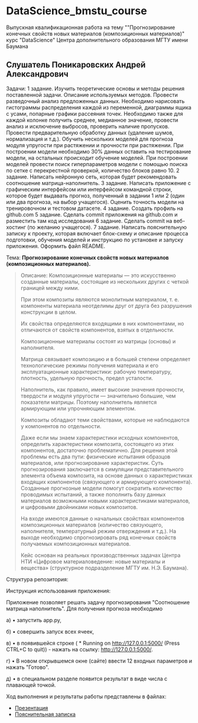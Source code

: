 # DataScience_bmstu_course
Выпускная квалификационная работа на тему ""Прогнозирование конечных свойств новых материалов (композиционных материалов)" курс "DataScience" Центра дополнительного образования МГТУ имени Баумана
## Слушатель Поникаровских Андрей Александрович
Задачи:
1 задание. Изучить теоретические основы и методы решения поставленной задачи. Описание используемых методов. Провести разведочный анализ предложенных данных. Необходимо нарисовать гистограммы распределения каждой из переменной, диаграммы ящика с усами, попарные графики рассеяния точек. Необходимо также для каждой колонке получить среднее, медианное значение, провести анализ и исключение выбросов, проверить наличие пропусков. Провести предварительную обработку данных (удаление шумов, нормализация и т.д.). Обучить нескольких моделей для прогноза модуля упругости при растяжении и прочности при растяжении. При построении модели необходимо 30% данных оставить на тестирование модели, на остальных происходит обучение моделей. При построении моделей провести поиск гиперпараметров модели с помощью поиска по сетке с перекрестной проверкой, количество блоков равно 10.
2 задание. Написать нейронную сеть, которая будет рекомендовать соотношение матрица-наполнитель.
3 задание. Написать приложение с графическим интерфейсом или интерфейсом командной строки, которое будет выдавать прогноз, полученный в задании 1 или 2 (один или два прогноза, на выбор учащегося).
Оценить точность модели на тренировочном и тестовом датасете.
4 задание. Создать профиль на github.com
5 задание. Сделать commit приложения на github.com  и разместить там код исследования
6 задание. Сделать commit на веб-хостинг (по желанию учащегося). 
7 задание. Написать пояснительную записку к проекту, которая включает блок-схему и описание процесса подготовки, обучения моделей и инструкцию по установке и запуску приложения. 
Оформить файл README.

Тема: **Прогнозирование конечных свойств новых материалов (композиционных материалов).**

> Описание: 
> Композиционные материалы — это искусственно созданные материалы, состоящие из нескольких других с четкой границей между ними. 
> 
> При этом композиты являются монолитным материалом, т. е. компоненты материала неотделимы друг от друга без разрушения конструкции в целом. 
> 
> Их свойства определяются входящими в них компонентами, но отличаются от свойств компонентов, взятых в отдельности.
> 
> Композиционные материалы состоят из матрицы (основы) и наполнителя.
> 
> Матрица связывает композицию и в большей степени определяет технологические режимы получения материала и его эксплуатационные характеристики: рабочую температуру, плотность, удельную прочность, предел усталости.
> 
> Наполнитель, как правило, имеет высокие значения прочности, твердости и модуля упругости — значительно большие, чем показатели матрицы. Поэтому наполнитель является армирующим или упрочняющим элементом.
> 
> Композиты обладают теми свойствами, которые не наблюдаются у компонентов по отдельности. 
> 
> Даже если мы знаем характеристики исходных компонентов, определить характеристики композита, состоящего из этих компонентов, достаточно проблематично. Для решения этой проблемы есть два пути: физические испытания образцов материалов, или прогнозирование характеристик. Суть прогнозирования заключается в симуляции представительного элемента объема композита, на основе данных о характеристиках входящих компонентов (связующего и армирующего компонента). Созданные прогнозные модели помогут сократить количество проводимых испытаний, а также пополнить базу данных материалов возможными новыми характеристиками материалов, и цифровыми двойниками новых композитов.
> 
> На входе имеются данные о начальных свойствах компонентов композиционных материалов (количество связующего, наполнителя, температурный режим отверждения и т.д.). На выходе необходимо спрогнозировать ряд конечных свойств получаемых композиционных материалов. 
>
> Кейс основан на реальных производственных задачах Центра НТИ «Цифровое материаловедение: новые материалы и вещества» (структурное подразделение МГТУ им. Н.Э. Баумана).

Структура репозитория:


Инструкция использования приложения:

Приложение позволяет решать задачу прогнозирования "Соотношение матрица наполнитель". 
Для получения прогноза необходимо 

а)     •	запустить app.py, 

б)     •	совершить запуск всех ячеек,  

в)    •	в появившейся строке ( * Running on http://127.0.0.1:5000/ (Press CTRL+C to quit)) - нажать на ссылку: http://127.0.0.1:5000/. 

г)    •	В новом открывшемся окне (сайте) ввести 12 входных параметров и нажать "Готово".

д)     •	в специальном разделе появится результат в виде числа с плавающей точкой. 


Ход выполнения и результаты работы представлены в файлах:
* [Презентация](/docs/Presentation_Ponikarovskikh.pdf)
* [Пояснительная записка](/docs/Documentation_Ponikarovskikh.pdf)